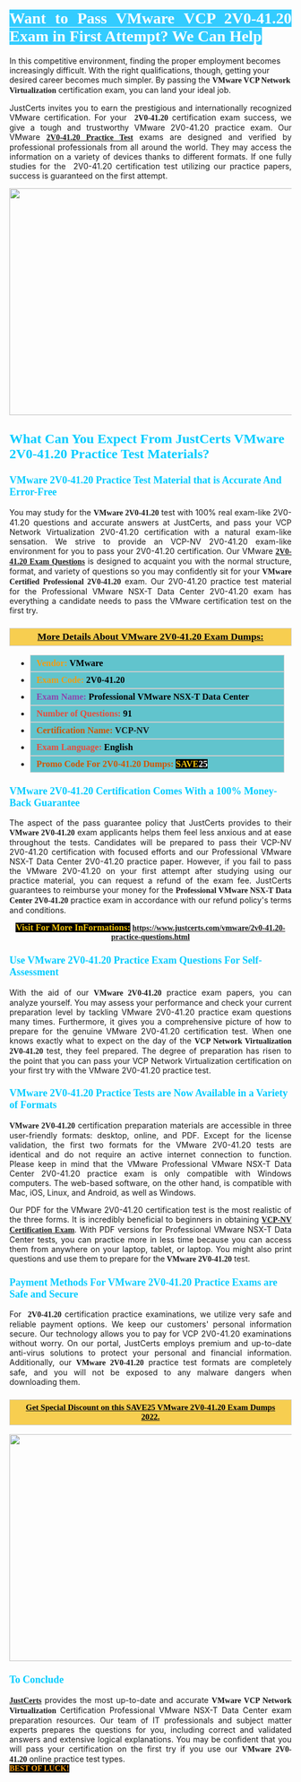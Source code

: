 <h1 style="text-align: justify;"><span style="color:#ffffff;"><span style="font-family:Georgia,serif;"><strong><span style="background-color:#33ccff;">Want to Pass VMware&nbsp;VCP 2V0-41.20 Exam&nbsp;in First Attempt? We Can Help</span></strong></span></span></h1>

<p>In this competitive environment, finding the proper employment becomes increasingly difficult. With the right qualifications, though, getting your desired career becomes much simpler. By passing the <span style="font-family:Georgia,serif;"><strong>VMware VCP Network Virtualization</strong></span> certification exam, you can land your ideal job.</p>

<p style="text-align: justify;">JustCerts invites you to earn the prestigious and internationally recognized VMware certification. For your <span style="font-family:Georgia,serif;"><strong>&nbsp;2V0-41.20</strong></span> certification exam success, we give a tough and trustworthy VMware 2V0-41.20 practice exam. Our VMware <span style="font-family:Georgia,serif;"><strong><a href="https://www.justcerts.com/vmware/2v0-41.20-practice-questions.html">2V0-41.20 Practice Test</a></strong></span>&nbsp;exams are designed and verified by professional professionals from all around the world. They may access the information on a variety of devices thanks to different formats. If one fully studies for the &nbsp;2V0-41.20 certification test utilizing our practice papers, success is guaranteed on the first attempt.</p>

<p style="text-align: center;"><a href="https://www.justcerts.com/vmware/2v0-41.20-practice-questions.html"><img alt="" src="https://i.imgur.com/3zmepCe.jpg" style="width: 720px; height: 405px;" /></a></p>

<h2 style="margin-right:0in; margin-left:0in"><span style="color:#00ccff;"><span style="font-family:Georgia,serif;"><strong><span style="font-size:18pt">What Can You Expect From JustCerts VMware 2V0-41.20 Practice Test Materials?</span></strong></span></span></h2>

<h3 style="margin-right:0in; margin-left:0in"><span style="color:#00ccff;"><span style="font-family:Georgia,serif;"><strong><span style="font-size:13.5pt">VMware 2V0-41.20 Practice Test Material that is Accurate And Error-Free</span></strong></span></span></h3>

<p style="text-align: justify;">You may study for the <span style="font-family:Georgia,serif;"><strong>VMware 2V0-41.20</strong></span> test with 100% real exam-like 2V0-41.20 questions and accurate answers at JustCerts, and pass your VCP Network Virtualization 2V0-41.20 certification with a natural exam-like sensation. We strive to provide an VCP-NV 2V0-41.20&nbsp;exam-like environment for you to pass your 2V0-41.20 certification. Our VMware <span style="font-family:Georgia,serif;"><strong><a href="https://www.justcerts.com/vmware/2v0-41.20-practice-questions.html">2V0-41.20 Exam Questions</a></strong></span>&nbsp;is designed to acquaint you with the normal structure, format, and variety of questions so you may confidently sit for your <span style="font-family:Georgia,serif;"><strong>VMware Certified Professional 2V0-41.20</strong></span>&nbsp;exam. Our 2V0-41.20 practice test material for the Professional VMware NSX-T Data Center 2V0-41.20 exam has everything a candidate needs to pass the VMware certification test on the first try.</p>

<h3 style="background: #f7ce50; border: 1px solid rgb(204, 204, 204); padding: 5px 10px; text-align: center;"><span style="font-family:Georgia,serif;"><u><u><span style="color:#000000;"><span style="font-size:11pt"><span style="line-height:normal"><b><span style="font-size:13.0pt"><span cambria="">More Details About VMware&nbsp;2V0-41.20 Exam Dumps:</span></span></b></span></span></span></u></u></span></h3>

<ul>
	<li style="margin:0cm 10pt">
	<div style="background:#61c4cd; border: 1px solid rgb(204, 204, 204); padding: 5px 10px; text-align: justify;"><span style="font-family:Georgia,serif;"><span style="font-size:11pt"><span style="line-height:normal"><b><span style="font-size:12.0pt"><span new="" roman="" times=""><span style="color:#f39c12;">Vendor:</span> <span style="color:#000000;">VMware</span></span></span></b></span></span></span></div>
	</li>
	<li style="margin:0cm 10pt">
	<div style="background: #61c4cd; border: 1px solid rgb(204, 204, 204); padding: 5px 10px; text-align: justify;"><span style="font-family:Georgia,serif;"><span style="font-size:11pt"><span style="line-height:normal"><b><span style="font-size:12.0pt"><span new="" roman="" times=""><span style="color:#f39c12;">Exam Code:</span> <span style="color:#000000;">2V0-41.20</span></span></span></b></span></span></span></div>
	</li>
	<li style="margin:0cm 10pt">
	<div style="background: #61c4cd; border: 1px solid rgb(204, 204, 204); padding: 5px 10px; text-align: justify;"><span style="font-family:Georgia,serif;"><span style="font-size:11pt"><span style="line-height:normal"><b><span style="font-size:12.0pt"><span new="" roman="" times=""><span style="color:#8e44ad;">Exam Name:</span> <span style="color:#000000;">Professional VMware NSX-T Data Center</span></span></span></b></span></span></span></div>
	</li>
	<li style="margin:0cm 10pt">
	<div style="background: #61c4cd; border: 1px solid rgb(204, 204, 204); padding: 5px 10px;"><span style="font-family:Georgia,serif;"><span style="font-size:11pt"><span style="line-height:normal"><b><span style="font-size:12.0pt"><span new="" roman="" times=""><span style="color:#e74c3c;">Number of Questions:</span><span style="color:#000000;"><span style="color:#f1c40f;"> </span>91</span></span></span></b></span></span></span></div>
	</li>
	<li style="margin:0cm 10pt">
	<div style="background: #61c4cd; border: 1px solid rgb(204, 204, 204); padding: 5px 10px; text-align: justify;"><span style="font-family:Georgia,serif;"><span style="font-size:11pt"><span style="line-height:normal"><b><span style="font-size:12.0pt"><span new="" roman="" times=""><span style="color:#d35400;">Certification Name:</span>&nbsp;VCP-NV</span></span></b></span></span></span></div>
	</li>
	<li style="margin:0cm 10pt">
	<div style="background: #61c4cd; border: 1px solid rgb(204, 204, 204); padding: 5px 10px; text-align: justify;"><span style="font-family:Georgia,serif;"><span style="font-size:11pt"><span style="line-height:normal"><b><span style="font-size:12.0pt"><span new="" roman="" times=""><span style="color:#e74c3c;">Exam Language:</span> <span style="color:#000000;">English</span></span></span></b></span></span></span></div>
	</li>
	<li style="margin:0cm 10pt">
	<div style="background: #61c4cd; border: 1px solid rgb(204, 204, 204); padding: 5px 10px;"><span style="font-family:Georgia,serif;"><span style="font-size:11pt"><span style="line-height:normal"><b><span style="font-size:12.0pt"><span new="" roman="" times=""><span style="color:#d35400;">Promo Code For 2V0-41.20 Dumps:</span><span style="color:#f1c40f;"> <span style="background-color:#000000;">SAVE</span></span><span style="color:#ffffff;"><span style="background-color:#000000;">25</span></span></span></span></b></span></span></span></div>
	</li>
</ul>

<h3 style="margin-right:0in; margin-left:0in"><span style="color:#00ccff;"><span style="font-family:Georgia,serif;"><strong><span style="font-size:13.5pt">VMware 2V0-41.20 Certification Comes With a 100% Money-Back Guarantee</span></strong></span></span></h3>

<p style="text-align: justify;">The aspect of the pass guarantee policy that JustCerts provides to their <span style="font-family:Georgia,serif;"><strong>VMware 2V0-41.20</strong></span> exam applicants helps them feel less anxious and at ease throughout the tests. Candidates will be prepared to pass their VCP-NV 2V0-41.20 certification with focused efforts and our Professional VMware NSX-T Data Center 2V0-41.20 practice paper. However, if you fail to pass the VMware 2V0-41.20 on your first attempt after studying using our practice material, you can request a refund of the exam fee. JustCerts guarantees to reimburse your money for the <strong><span style="font-family:Georgia,serif;">Professional VMware NSX-T Data Center 2V0-41.20</span></strong> practice exam in accordance with our refund policy&#39;s terms and conditions.</p>

<p style="text-align: center;"><span style="font-family:Georgia,serif;"><strong><span style="font-size:16px;"><span style="color:#f1c40f;"><span style="background-color:#000000;">Visit For More InFormations:</span></span></span>&nbsp;<a href="https://www.justcerts.com/vmware/2v0-41.20-practice-questions.html">https://www.justcerts.com/vmware/2v0-41.20-practice-questions.html</a></strong></span></p>

<h3 style="margin-right:0in; margin-left:0in"><span style="color:#00ccff;"><span style="font-family:Georgia,serif;"><strong><span style="font-size:13.5pt">Use VMware 2V0-41.20 Practice Exam Questions For Self-Assessment</span></strong></span></span></h3>

<p style="text-align: justify;">With the aid of our <span style="font-family:Georgia,serif;"><strong>VMware 2V0-41.20</strong></span> practice exam papers, you can analyze yourself. You may assess your performance and check your current preparation level by tackling VMware 2V0-41.20 practice exam questions many times. Furthermore, it gives you a comprehensive picture of how to prepare for the genuine VMware 2V0-41.20 certification test. When one knows exactly what to expect on the day of the <span style="font-family:Georgia,serif;"><strong>VCP Network Virtualization 2V0-41.20</strong></span> test, they feel prepared. The degree of preparation has risen to the point that you can pass your VCP Network Virtualization certification on your first try with the VMware 2V0-41.20 practice test.</p>

<h3 style="margin-right:0in; margin-left:0in"><span style="color:#00ccff;"><span style="font-family:Georgia,serif;"><strong><span style="font-size:13.5pt">VMware 2V0-41.20 Practice Tests are Now Available in a Variety of Formats</span></strong></span></span></h3>

<p style="text-align: justify;"><span style="font-family:Georgia,serif;"><strong>VMware 2V0-41.20</strong></span> certification preparation materials are accessible in three user-friendly formats: desktop, online, and PDF. Except for the license validation, the first two formats for the VMware 2V0-41.20 tests are identical and do not require an active internet connection to function. Please keep in mind that the VMware Professional VMware NSX-T Data Center 2V0-41.20 practice exam is only compatible with Windows computers. The web-based software, on the other hand, is compatible with Mac, iOS, Linux, and Android, as well as Windows.</p>

<p style="text-align: justify;">Our PDF for the VMware&nbsp;2V0-41.20 certification test is the most realistic of the three forms. It is incredibly beneficial to beginners in obtaining <a href="https://www.justcerts.com/vmware/vcp-certification-exams.html"><span style="font-family:Georgia,serif;"><strong>VCP-NV Certification Exam</strong></span></a>. With PDF versions for Professional VMware NSX-T Data Center tests, you can practice more in less time because you can access them from anywhere on your laptop, tablet, or laptop. You might also print questions and use them to prepare for the<span style="font-family:Georgia,serif;"><strong> VMware 2V0-41.20</strong></span> test.</p>

<h3 style="margin-right:0in; margin-left:0in"><span style="color:#00ccff;"><span style="font-family:Georgia,serif;"><strong><span style="font-size:13.5pt">Payment Methods For VMware 2V0-41.20&nbsp;Practice Exams are Safe and Secure</span></strong></span></span></h3>

<p style="text-align: justify;">For <span style="font-family:Georgia,serif;"><strong>&nbsp;2V0-41.20</strong></span> certification practice examinations, we utilize very safe and reliable payment options. We keep our customers&#39; personal information secure. Our technology allows you to pay for VCP 2V0-41.20 examinations without worry. On our portal, JustCerts employs premium and up-to-date anti-virus solutions to protect your personal and financial information. Additionally, our <span style="font-family:Georgia,serif;"><strong>VMware 2V0-41.20</strong></span> practice test formats are completely safe, and you will not be exposed to any malware dangers when downloading them.</p>

<h3 style="background: rgb(247, 206, 80); border: 1px solid rgb(204, 204, 204); padding: 5px 10px; text-align: center;"><span style="font-family:Georgia,serif;"><u><span style="color:#000000;"><span style="font-size:11pt;"><span style="line-height:normal;"><b><span cambria="">Get Special Discount on this SAVE25 VMware 2V0-41.20 Exam Dumps 2022.</span></b></span></span></span></u></span></h3>

<p style="text-align: center;"><a href="https://www.justcerts.com/vmware/2v0-41.20-practice-questions.html"><img alt="" src="https://i.imgur.com/fQyYzMS.jpg" style="width: 720px; height: 405px;" /></a></p>

<h3 style="margin-right:0in; margin-left:0in"><span style="color:#00ccff;"><span style="font-family:Georgia,serif;"><strong><span style="font-size:13.5pt">To Conclude</span></strong></span></span></h3>

<p style="text-align: justify;"><a href="https://www.justcerts.com/"><span style="font-family:Georgia,serif;"><strong>JustCerts</strong></span></a> provides the most up-to-date and accurate <span style="font-family:Georgia,serif;"><strong>VMware VCP Network Virtualization</strong></span> Certification Professional VMware NSX-T Data Center exam preparation resources. Our team of IT professionals and subject matter experts prepares the questions for you, including correct and validated answers and extensive logical explanations. You may be confident that you will pass your certification on the first try if you use our <span style="font-family:Georgia,serif;"><strong>VMware 2V0-41.20</strong></span>&nbsp;online practice test types.<br />
<span style="color:#f39c12;"><span style="font-size:14px;"><span style="font-family:Georgia,serif;"><strong><span style="background-color:#000000;">BEST OF LUCK!</span></strong></span></span></span></p>
